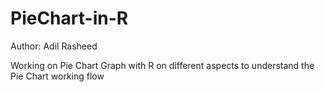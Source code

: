 # PieChart-in-R
Author: Adil Rasheed

Working on Pie Chart Graph with R on different aspects to understand the Pie Chart working flow

